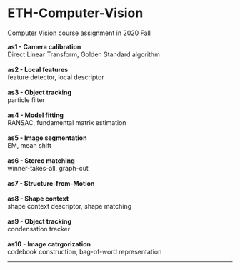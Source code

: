 # ETH-Computer-Vision
[Computer Vision](https://cvg.ethz.ch/teaching/compvis/) course assignment in 2020 Fall


<b>as1 - Camera calibration</b> <br/>
Direct Linear Transform, Golden Standard algorithm <br/>
 <br/>
<b>as2 - Local features</b> <br/>
feature detector, local descriptor <br/>
 <br/>
<b>as3 - Object tracking</b> <br/>
particle filter <br/>
 <br/>
<b>as4 - Model fitting</b> <br/>
RANSAC, fundamental matrix estimation <br/>
 <br/>
<b>as5 - Image segmentation</b> <br/>
EM, mean shift <br/>
 <br/>
<b>as6 - Stereo matching</b> <br/>
winner-takes-all, graph-cut <br/>
 <br/>
<b>as7 - Structure-from-Motion</b> <br/>
 <br/>
<b>as8 - Shape context</b> <br/>
shape context descriptor, shape matching <br/>
 <br/>
<b>as9 - Object tracking</b> <br/>
condensation tracker <br/>
 <br/>
<b>as10 - Image catrgorization</b> <br/>
codebook construction, bag-of-word representation <br/>

***

